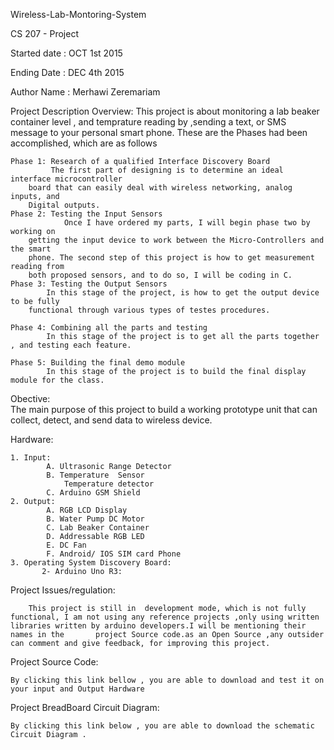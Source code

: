 Wireless-Lab-Montoring-System

CS 207 - Project

Started date : OCT 1st 2015

Ending Date  : DEC 4th 2015

Author Name  : Merhawi Zeremariam

Project  Description Overview:
     This project is about monitoring a lab beaker container level , and temprature reading by ,sending a text, or SMS message to your personal smart phone.
These are the Phases had been accomplished, which are as follows

    Phase 1: Research of a qualified Interface Discovery Board
             The first part of designing is to determine an ideal interface microcontroller
        board that can easily deal with wireless networking, analog inputs, and
        Digital outputs.
    Phase 2: Testing the Input Sensors
                Once I have ordered my parts, I will begin phase two by working on
        getting the input device to work between the Micro-Controllers and the smart
        phone. The second step of this project is how to get measurement reading from
        both proposed sensors, and to do so, I will be coding in C.
    Phase 3: Testing the Output Sensors
            In this stage of the project, is how to get the output device to be fully
        functional through various types of testes procedures.
        
    Phase 4: Combining all the parts and testing
            In this stage of the project is to get all the parts together , and testing each feature.
          
    Phase 5: Building the final demo module
            In this stage of the project is to build the final display module for the class.
           

Obective:   
    The main purpose of this project to build a working prototype unit that can collect, detect, and send
data to wireless device.

Hardware:
    
    1. Input:
            A. Ultrasonic Range Detector
            B. Temperature  Sensor
                Temperature detector
            C. Arduino GSM Shield
    2. Output:
            A. RGB LCD Display
            B. Water Pump DC Motor
            C. Lab Beaker Container
            D. Addressable RGB LED
            E. DC Fan
            F. Android/ IOS SIM card Phone
    3. Operating System Discovery Board:
           2- Arduino Uno R3: 

Project Issues/regulation:
    
        This project is still in  development mode, which is not fully functional, I am not using any reference projects ,only using written libraries written by arduino developers.I will be mentioning their names in the       project Source code.as an Open Source ,any outsider can comment and give feedback, for improving this project. 

Project Source Code:
    
    By clicking this link bellow , you are able to download and test it on your input and Output Hardware 

Project BreadBoard Circuit Diagram:
    
    By clicking this link below , you are able to download the schematic Circuit Diagram . 
            
